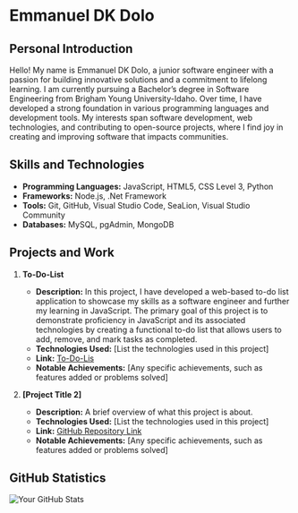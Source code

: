 # Emmanuel DK Dolo

## Personal Introduction
Hello! My name is Emmanuel DK Dolo, a junior software engineer with a passion for building innovative solutions and a commitment to lifelong learning. I am currently pursuing a Bachelor’s degree in Software Engineering from Brigham Young University-Idaho. Over time, I have developed a strong foundation in various programming languages and development tools. My interests span software development, web technologies, and contributing to open-source projects, where I find joy in creating and improving software that impacts communities.

## Skills and Technologies
- **Programming Languages:** JavaScript, HTML5, CSS Level 3, Python
- **Frameworks:** Node.js, .Net Framework
- **Tools:** Git, GitHub, Visual Studio Code, SeaLion, Visual Studio Community
- **Databases:** MySQL, pgAdmin, MongoDB

## Projects and Work
1. **To-Do-List**
   - **Description:**
 In this project, I have developed a web-based to-do list application to showcase my skills as a software engineer and further my learning in JavaScript. The primary goal of this project is to demonstrate proficiency in JavaScript and its associated technologies by creating a functional to-do list that allows users to add, remove, and mark tasks as completed.
   - **Technologies Used:** [List the technologies used in this project]
   - **Link:** [To-Do-Lis](https://github.com/Dolo1993/JavaScript-To-Do-List)
   - **Notable Achievements:** [Any specific achievements, such as features added or problems solved]

2. **[Project Title 2]**
   - **Description:** A brief overview of what this project is about.
   - **Technologies Used:** [List the technologies used in this project]
   - **Link:** [GitHub Repository Link](https://github.com/YourGitHubUsername/ProjectTitle2)
   - **Notable Achievements:** [Any specific achievements, such as features added or problems solved]

## GitHub Statistics
![Your GitHub Stats](https://github-readme-stats.vercel.app/api?username=YourGitHubUsername&show_icons=true&hide_title=true&count_private=true)
